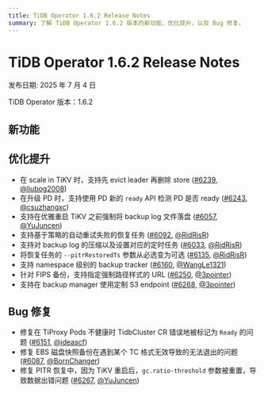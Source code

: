 ```yaml
---
title: TiDB Operator 1.6.2 Release Notes
summary: 了解 TiDB Operator 1.6.2 版本的新功能、优化提升，以及 Bug 修复。
---
```


# TiDB Operator 1.6.2 Release Notes

发布日期: 2025 年 7 月 4 日

TiDB Operator 版本：1.6.2

## 新功能


## 优化提升

- 在 scale in TiKV 时，支持先 evict leader 再删除 store ([#6239](https://github.com/pingcap/tidb-operator/pull/6239), [@liubog2008](https://github.com/liubog2008))
- 在升级 PD 时，支持使用 PD 新的 `ready` API 检测 PD 是否 ready ([#6243](https://github.com/pingcap/tidb-operator/pull/6243), [@csuzhangxc](https://github.com/csuzhangxc))
- 支持在优雅重启 TiKV 之前强制将 backup log 文件落盘 ([#6057](https://github.com/pingcap/tidb-operator/pull/6057), [@YuJuncen](https://github.com/YuJuncen))
- 支持基于策略的自动重试失败的恢复任务 ([#6092](https://github.com/pingcap/tidb-operator/pull/6092), [@RidRisR](https://github.com/RidRisR))
- 支持对 backup log 的压缩以及设置对应的定时任务 ([#6033](https://github.com/pingcap/tidb-operator/pull/6033), [@RidRisR](https://github.com/RidRisR))
- 将恢复任务的 `--pitrRestoredTs` 参数从必选变为可选 ([#6135](https://github.com/pingcap/tidb-operator/pull/6135), [@RidRisR](https://github.com/RidRisR))
- 支持 namespace 级别的 backup tracker ([#6160](https://github.com/pingcap/tidb-operator/pull/6160), [@WangLe1321](https://github.com/WangLe1321))
- 针对 FIPS 备份，支持指定强制路径样式的 URL ([#6250](https://github.com/pingcap/tidb-operator/pull/6250), [@3pointer](https://github.com/3pointer))
- 支持在 backup manager 使用定制 S3 endpoint ([#6268](https://github.com/pingcap/tidb-operator/pull/6268), [@3pointer](https://github.com/3pointer))

## Bug 修复

- 修复在 TiProxy Pods 不健康时 TidbCluster CR 错误地被标记为 `Ready` 的问题 ([#6151](https://github.com/pingcap/tidb-operator/pull/6151), [@ideascf](https://github.com/ideascf))
- 修复 EBS 磁盘快照备份在遇到某个 TC 格式无效导致的无法退出的问题 ([#6087](https://github.com/pingcap/tidb-operator/pull/6087), [@BornChanger](https://github.com/BornChanger))
- 修复 PITR 恢复中，因为 TiKV 重启后，`gc.ratio-threshold` 参数被重置，导致数据出错问题 ([#6267](https://github.com/pingcap/tidb-operator/pull/6267), [@YuJuncen](https://github.com/YuJuncen))
